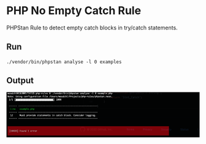 # PHP No Empty Catch Rule

PHPStan Rule to detect empty catch blocks in try/catch statements. 

## Run

```
./vendor/bin/phpstan analyse -l 0 examples
```

## Output

![Screenshot](https://raw.githubusercontent.com/cwood-strib/phpstan-no-empty-catch/main/screenshot.png)